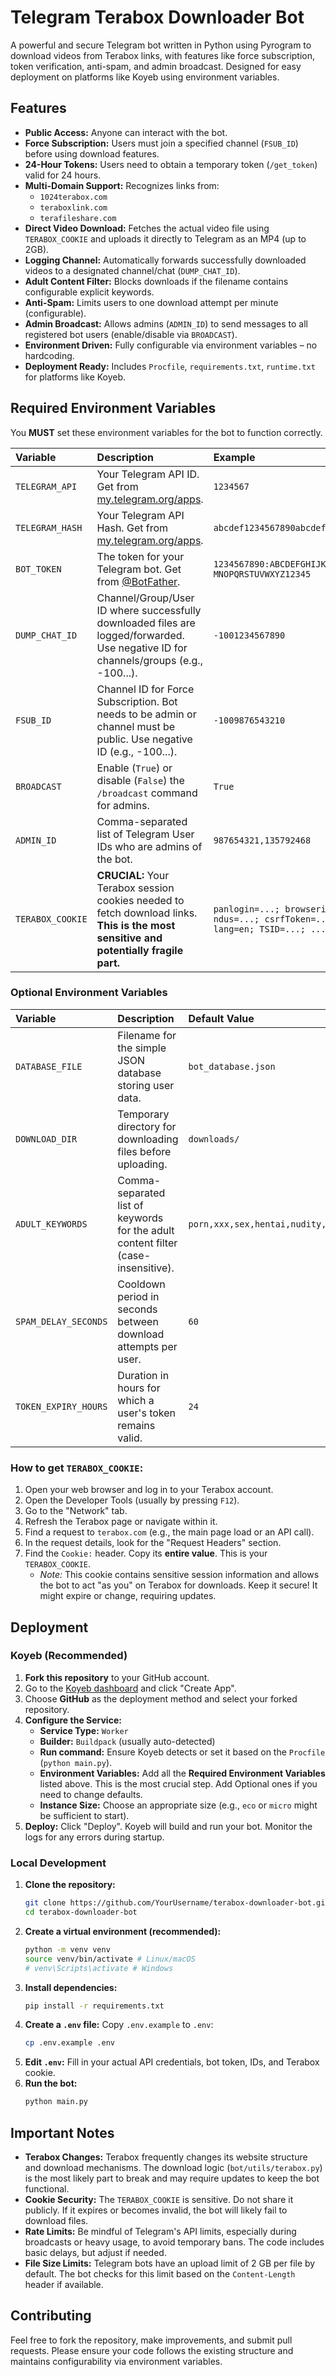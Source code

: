# Telegram Terabox Downloader Bot

A powerful and secure Telegram bot written in Python using Pyrogram to download videos from Terabox links, with features like force subscription, token verification, anti-spam, and admin broadcast. Designed for easy deployment on platforms like Koyeb using environment variables.

## Features

-   **Public Access:** Anyone can interact with the bot.
-   **Force Subscription:** Users must join a specified channel (`FSUB_ID`) before using download features.
-   **24-Hour Tokens:** Users need to obtain a temporary token (`/get_token`) valid for 24 hours.
-   **Multi-Domain Support:** Recognizes links from:
    -   `1024terabox.com`
    -   `teraboxlink.com`
    -   `terafileshare.com`
-   **Direct Video Download:** Fetches the actual video file using `TERABOX_COOKIE` and uploads it directly to Telegram as an MP4 (up to 2GB).
-   **Logging Channel:** Automatically forwards successfully downloaded videos to a designated channel/chat (`DUMP_CHAT_ID`).
-   **Adult Content Filter:** Blocks downloads if the filename contains configurable explicit keywords.
-   **Anti-Spam:** Limits users to one download attempt per minute (configurable).
-   **Admin Broadcast:** Allows admins (`ADMIN_ID`) to send messages to all registered bot users (enable/disable via `BROADCAST`).
-   **Environment Driven:** Fully configurable via environment variables – no hardcoding.
-   **Deployment Ready:** Includes `Procfile`, `requirements.txt`, `runtime.txt` for platforms like Koyeb.

## Required Environment Variables

You **MUST** set these environment variables for the bot to function correctly.

| Variable           | Description                                                                                                                            | Example                                                                          |
| :----------------- | :------------------------------------------------------------------------------------------------------------------------------------- | :------------------------------------------------------------------------------- |
| `TELEGRAM_API`     | Your Telegram API ID. Get from [my.telegram.org/apps](https://my.telegram.org/apps).                                                     | `1234567`                                                                        |
| `TELEGRAM_HASH`    | Your Telegram API Hash. Get from [my.telegram.org/apps](https://my.telegram.org/apps).                                                   | `abcdef1234567890abcdef1234567890`                                               |
| `BOT_TOKEN`        | The token for your Telegram bot. Get from [@BotFather](https://t.me/BotFather).                                                         | `1234567890:ABCDEFGHIJKL-MNOPQRSTUVWXYZ12345`                                  |
| `DUMP_CHAT_ID`     | Channel/Group/User ID where successfully downloaded files are logged/forwarded. Use negative ID for channels/groups (e.g., -100...).      | `-1001234567890`                                                                 |
| `FSUB_ID`          | Channel ID for Force Subscription. Bot needs to be admin or channel must be public. Use negative ID (e.g., -100...).                       | `-1009876543210`                                                                 |
| `BROADCAST`        | Enable (`True`) or disable (`False`) the `/broadcast` command for admins.                                                                | `True`                                                                           |
| `ADMIN_ID`         | Comma-separated list of Telegram User IDs who are admins of the bot.                                                                    | `987654321,135792468`                                                            |
| `TERABOX_COOKIE`   | **CRUCIAL:** Your Terabox session cookies needed to fetch download links. **This is the most sensitive and potentially fragile part.** | `panlogin=...; browserid=...; ndus=...; csrfToken=...; lang=en; TSID=...; ...` |

### Optional Environment Variables

| Variable             | Description                                                            | Default Value                          |
| :------------------- | :--------------------------------------------------------------------- | :------------------------------------- |
| `DATABASE_FILE`      | Filename for the simple JSON database storing user data.               | `bot_database.json`                    |
| `DOWNLOAD_DIR`       | Temporary directory for downloading files before uploading.            | `downloads/`                           |
| `ADULT_KEYWORDS`     | Comma-separated list of keywords for the adult content filter (case-insensitive). | `porn,xxx,sex,hentai,nudity,adult` |
| `SPAM_DELAY_SECONDS` | Cooldown period in seconds between download attempts per user.         | `60`                                   |
| `TOKEN_EXPIRY_HOURS` | Duration in hours for which a user's token remains valid.              | `24`                                   |

### How to get `TERABOX_COOKIE`:

1.  Open your web browser and log in to your Terabox account.
2.  Open the Developer Tools (usually by pressing `F12`).
3.  Go to the "Network" tab.
4.  Refresh the Terabox page or navigate within it.
5.  Find a request to `terabox.com` (e.g., the main page load or an API call).
6.  In the request details, look for the "Request Headers" section.
7.  Find the `Cookie:` header. Copy its **entire value**. This is your `TERABOX_COOKIE`.
    *   *Note:* This cookie contains sensitive session information and allows the bot to act "as you" on Terabox for downloads. Keep it secure! It might expire or change, requiring updates.

## Deployment

### Koyeb (Recommended)

1.  **Fork this repository** to your GitHub account.
2.  Go to the [Koyeb dashboard](https://app.koyeb.com/) and click "Create App".
3.  Choose **GitHub** as the deployment method and select your forked repository.
4.  **Configure the Service:**
    *   **Service Type:** `Worker`
    *   **Builder:** `Buildpack` (usually auto-detected)
    *   **Run command:** Ensure Koyeb detects or set it based on the `Procfile` (`python main.py`).
    *   **Environment Variables:** Add all the **Required Environment Variables** listed above. This is the most crucial step. Add Optional ones if you need to change defaults.
    *   **Instance Size:** Choose an appropriate size (e.g., `eco` or `micro` might be sufficient to start).
5.  **Deploy:** Click "Deploy". Koyeb will build and run your bot. Monitor the logs for any errors during startup.

### Local Development

1.  **Clone the repository:**
    ```bash
    git clone https://github.com/YourUsername/terabox-downloader-bot.git
    cd terabox-downloader-bot
    ```
2.  **Create a virtual environment (recommended):**
    ```bash
    python -m venv venv
    source venv/bin/activate # Linux/macOS
    # venv\Scripts\activate # Windows
    ```
3.  **Install dependencies:**
    ```bash
    pip install -r requirements.txt
    ```
4.  **Create a `.env` file:** Copy `.env.example` to `.env`:
    ```bash
    cp .env.example .env
    ```
5.  **Edit `.env`:** Fill in your actual API credentials, bot token, IDs, and Terabox cookie.
6.  **Run the bot:**
    ```bash
    python main.py
    ```

## Important Notes

-   **Terabox Changes:** Terabox frequently changes its website structure and download mechanisms. The download logic (`bot/utils/terabox.py`) is the most likely part to break and may require updates to keep the bot functional.
-   **Cookie Security:** The `TERABOX_COOKIE` is sensitive. Do not share it publicly. If it expires or becomes invalid, the bot will likely fail to download files.
-   **Rate Limits:** Be mindful of Telegram's API limits, especially during broadcasts or heavy usage, to avoid temporary bans. The code includes basic delays, but adjust if needed.
-   **File Size Limits:** Telegram bots have an upload limit of 2 GB per file by default. The bot checks for this limit based on the `Content-Length` header if available.

## Contributing

Feel free to fork the repository, make improvements, and submit pull requests. Please ensure your code follows the existing structure and maintains configurability via environment variables.

